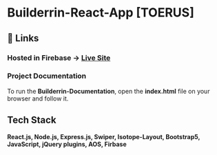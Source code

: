 # Builderrin-React-App [TOERUS]

## 🔗 Links

### Hosted in Firebase -> [Live Site](https://builderin-react.firebaseapp.com/)

### Project Documentation

To run the <b>Builderrin-Documentation</b>, open the <b>index.html</b> file on your browser and follow it.

## Tech Stack

**React.js, Node.js, Express.js, Swiper, Isotope-Layout, Bootstrap5, JavaScript, jQuery plugins, AOS, Firbase**
